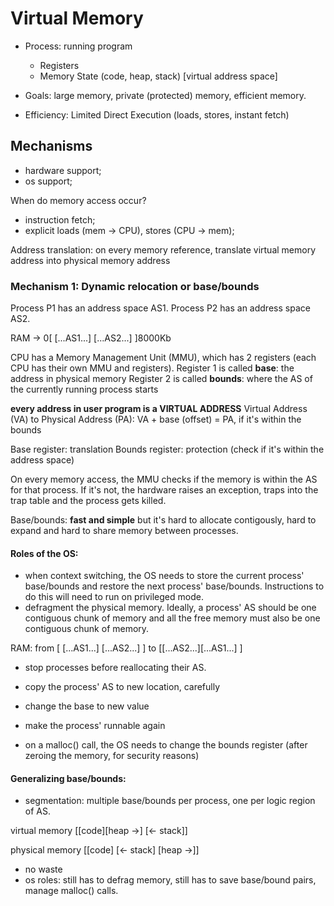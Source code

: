 # Virtual Memory

- Process: running program
	- Registers
	- Memory State (code, heap, stack) [virtual address space]

- Goals: large memory, private (protected) memory, efficient memory.
- Efficiency: Limited Direct Execution (loads, stores, instant fetch)


## Mechanisms
- hardware support;
- os support;

When do memory access occur?
- instruction fetch;
- explicit loads (mem -> CPU), stores (CPU -> mem);

Address translation: on every memory reference, translate virtual memory address into physical memory address

### Mechanism 1: Dynamic relocation or base/bounds
Process P1 has an address space AS1.
Process P2 has an address space AS2.

RAM -> 0[       [...AS1...]  [...AS2...]  ]8000Kb

CPU has a Memory Management Unit (MMU), which has 2 registers (each CPU has their own MMU and registers).
Register 1 is called **base**: the address in physical memory
Register 2 is called **bounds**: where the AS of the currently running process starts

**every address in user program is a VIRTUAL ADDRESS**
Virtual Address (VA) to Physical Address (PA): VA + base (offset) = PA, if it's within the bounds

Base register: translation
Bounds register: protection (check if it's within the address space)

On every memory access, the MMU checks if the memory is within the AS for that process. If it's not, the hardware raises an exception, traps into the trap table and the process gets killed.

Base/bounds: **fast and simple** but it's hard to allocate contigously, hard to expand and hard to share memory between processes.

#### Roles of the OS:
- when context switching, the OS needs to store the current process' base/bounds and restore the next process' base/bounds. Instructions to do this will need to run on privileged mode.
- defragment the physical memory. Ideally, a process' AS should be one contiguous chunk of memory and all the free memory must also be one contiguous chunk of memory.

RAM: from [       [...AS1...]      [...AS2...]    ]  to [[...AS2...][...AS1...]                 ]

- stop processes before reallocating their AS.
- copy the process' AS to new location, carefully
- change the base to new value
- make the process' runnable again

- on a malloc() call, the OS needs to change the bounds register (after zeroing the memory, for security reasons)

#### Generalizing base/bounds:
- segmentation: multiple base/bounds per process, one per logic region of AS.

virtual memory
[[code][heap ->]        [<- stack]]

physical memory
[[code]      [<- stack]  [heap ->]]

- no waste
- os roles: still has to defrag memory, still has to save base/bound pairs, manage malloc() calls.
